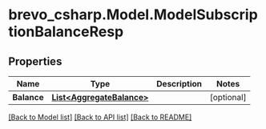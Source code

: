 # brevo_csharp.Model.ModelSubscriptionBalanceResp
## Properties

Name | Type | Description | Notes
------------ | ------------- | ------------- | -------------
**Balance** | [**List&lt;AggregateBalance&gt;**](AggregateBalance.md) |  | [optional] 

[[Back to Model list]](../README.md#documentation-for-models) [[Back to API list]](../README.md#documentation-for-api-endpoints) [[Back to README]](../README.md)

